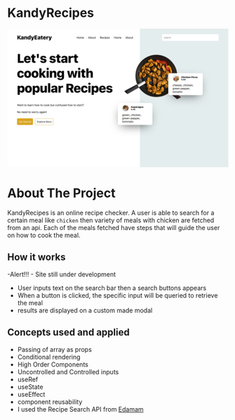 # KandyRecipes
![banner](https://github.com/Kandy-Hamisi/kandyRecipes/blob/main/kandyeatery.png)
# About The Project
KandyRecipes is an online recipe checker. A user is able to search for a certain meal like `chicken` then  variety of meals with chicken are fetched from an api.
Each of the meals fetched have steps that will guide the user on how to cook the meal.

## How it works
-Alert!!! - Site still under development
- User inputs text on the search bar then a search buttons appears
- When a button is clicked, the specific input will be queried to retrieve the meal
- results are displayed on a custom made modal

## Concepts used and applied
- Passing of array as props
- Conditional rendering
- High Order Components
- Uncontrolled and Controlled inputs
- useRef
- useState
- useEffect
- component reusability
- I used the Recipe Search API from [Edamam](https://edamam.com)

